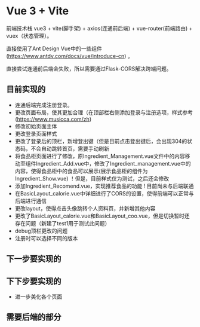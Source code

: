 # Vue 3 + Vite

前端技术栈 vue3 + vite(脚手架) + axios(连通前后端) + vue-router(前端路由) + vuex（状态管理）。

直接使用了Ant Design Vue中的一些组件(https://www.antdv.com/docs/vue/introduce-cn) 。

直接尝试连通前后端会失败，所以需要通过Flask-CORS解决跨端问题。

## 目前实现的

- 连通后端完成注册登录。
- 更改页面布局，使其更加合理（在顶部栏右侧添加登录与注册选项，样式参考(https://www.musicca.com/zh)
- 修改初始页面主体
- 更改登录页面样式
- 更改了登录后的顶栏，新增登出键（但是目前点击登出键后，会出现304的状态码，不会自动跳转首页，需要手动刷新
- 将食品柜页面进行了修改，原Ingredient_Management.vue文件中的内容移动至组件Ingredient_Add.vue中，修改了Ingredient_management.vue中的内容，使得食品柜中的食品可以展示(展示食品柜的组件为Ingredient_Show.vue)
！但是，目前样式仅为测试，之后还会修改
- 添加Ingredient_Recomend.vue，实现推荐食品的功能
! 目前尚未与后端联通
- 在BasicLayout_calorie.vue中详细进行了CORS的设置，使得前端可以正常与后端进行通信
- 更改layout，使得点击头像跳转个人资料页，并新增其他内容
- 更改了BasicLayout_calorie.vue和BasicLayout_coo.vue，但是切换暂时还存在问题（新建了test1用于测试此问题）
- debug顶栏更改的问题
- 注册时可以选择不同的版本

## 下一步要实现的



## 下下步要实现的

- 进一步美化各个页面

## 需要后端的部分


